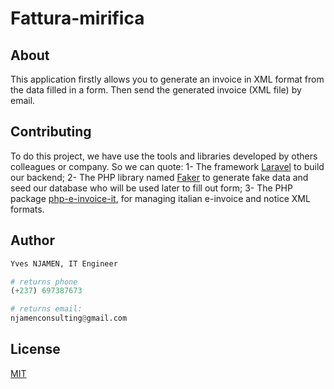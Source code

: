 # Fattura-mirifica

## About

This application firstly allows you to generate an invoice in XML format from the data filled in a form. Then send the generated invoice (XML file) by email.

## Contributing

To do this project, we have use the tools and libraries developed by others colleagues or company. So we can quote:
1- The framework [Laravel](https://laravel.com/) to build our backend;
2- The PHP library named [Faker](https://github.com/FakerPHP/Faker/) to generate fake data and seed our database who will be used later to fill out form;
3- The PHP package [php-e-invoice-it](https://github.com/taocomp/php-e-invoice-it/), for managing italian e-invoice and notice XML formats.

## Author

```python
Yves NJAMEN, IT Engineer

# returns phone
(+237) 697387673

# returns email:
njamenconsulting@gmail.com
```

## License

[MIT](https://choosealicense.com/licenses/mit/)

